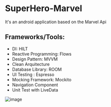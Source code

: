 # SuperHero-Marvel
It's an android application based on the Marvel Api

## Frameworks/Tools:
- DI: HILT
- Reactive Programming: Flows
- Design Pattern: MVVM
- Clean Arquitecture
- Database Library: ROOM
- UI Testing : Espresso
- Mocking Framework: Mockito
- Navigation Component
- Unit Test with LiveData

![image](https://user-images.githubusercontent.com/103564754/168588158-8563570a-8c11-4721-98fe-3406520714f4.png)

